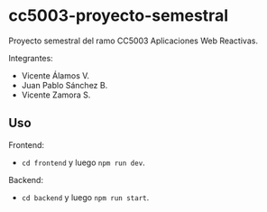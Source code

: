 # cc5003-proyecto-semestral
Proyecto semestral del ramo CC5003 Aplicaciones Web Reactivas.

Integrantes:
- Vicente Álamos V.
- Juan Pablo Sánchez B.
- Vicente Zamora S.

## Uso
Frontend:
- `cd frontend` y luego `npm run dev`.

Backend:
- `cd backend` y luego `npm run start`.

